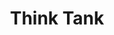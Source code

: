 ---
pid: LS90
title: Think Tank
location_transcription: Ben Franklin Blv.
zipcode: '19133'
outside_phl: 
neighborhood: Fairhill,North Philadelphia
age: '16'
age_range: 13-19
instagram: 
image_file_name: LS_90.jpg
proposal_transcription: 
topic: Unknown
topic_summary: '0'
type: 2D,Mural,Sculpture Statue,Other No Form
keywords_other: 
credit: 
image_labels: 
twitter: 
facebook: 
permalink: "/monuments/ls90/"
layout: item-page
---
